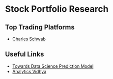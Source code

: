 # Stock Portfolio Research

## Top Trading Platforms

- [Charles Schwab](https://www.schwab.com/)

## Useful Links

- [Towards Data Science Prediction Model](https://towardsdatascience.com/getting-rich-quick-with-machine-learning-and-stock-market-predictions-696802da94fe)
- [Analytics Vidhya](https://www.analyticsvidhya.com/blog/2018/10/predicting-stock-price-machine-learningnd-deep-learning-techniques-python/?#)
